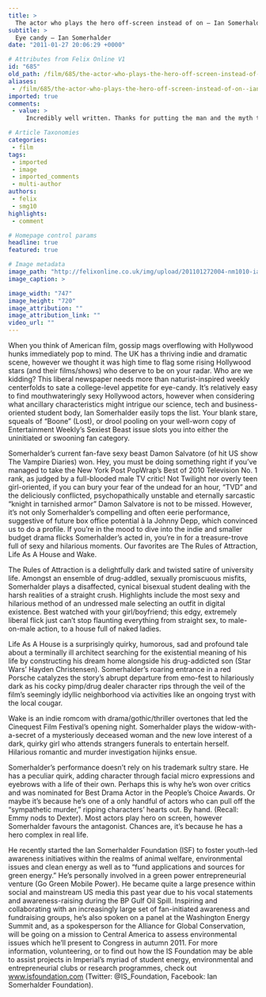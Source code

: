 ```yaml
---
title: >
  The actor who plays the hero off-screen instead of on – Ian Somerhalder
subtitle: >
  Eye candy – Ian Somerhalder
date: "2011-01-27 20:06:29 +0000"

# Attributes from Felix Online V1
id: "685"
old_path: /film/685/the-actor-who-plays-the-hero-off-screen-instead-of-on--ian-somerhalder
aliases:
 - /film/685/the-actor-who-plays-the-hero-off-screen-instead-of-on--ian-somerhalder
imported: true
comments:
 - value: >
     Incredibly well written. Thanks for putting the man and the myth together in one place. He really is a hero!

# Article Taxonomies
categories:
 - film
tags:
 - imported
 - image
 - imported_comments
 - multi-author
authors:
 - felix
 - smg10
highlights:
 - comment

# Homepage control params
headline: true
featured: true

# Image metadata
image_path: "http://felixonline.co.uk/img/upload/201101272004-nm1010-ianiania.jpg"
image_caption: >

image_width: "747"
image_height: "720"
image_attribution: ""
image_attribution_link: ""
video_url: ""
---
```


When you think of American film, gossip mags overflowing with Hollywood hunks immediately pop to mind. The UK has a thriving indie and dramatic scene, however we thought it was high time to flag some rising Hollywood stars (and their films/shows) who deserve to be on your radar. Who are we kidding? This liberal newspaper needs more than naturist-inspired weekly centerfolds to sate a college-level appetite for eye-candy. It’s relatively easy to find mouthwateringly sexy Hollywood actors, however when considering what ancillary characteristics might intrigue our science, tech and business-oriented student body, Ian Somerhalder easily tops the list. Your blank stare, squeals of “Boone” (Lost), or drool pooling on your well-worn copy of Entertainment Weekly’s Sexiest Beast issue slots you into either the uninitiated or swooning fan category.

Somerhalder’s current fan-fave sexy beast Damon Salvatore (of hit US show The Vampire Diaries) won. Hey, you must be doing something right if you’ve managed to take the New York Post PopWrap’s Best of 2010 Television No. 1 rank, as judged by a full-blooded male TV critic! Not Twilight nor overly teen girl-oriented, if you can bury your fear of the undead for an hour, “TVD” and the deliciously conflicted, psychopathically unstable and eternally sarcastic “knight in tarnished armor” Damon Salvatore is not to be missed. However, it’s not only Somerhalder’s compelling and often eerie performance, suggestive of future box office potential à la Johnny Depp, which convinced us to do a profile. If you’re in the mood to dive into the indie and smaller budget drama flicks Somerhalder’s acted in, you’re in for a treasure-trove full of sexy and hilarious moments. Our favorites are The Rules of Attraction, Life As A House and Wake.

The Rules of Attraction is a delightfully dark and twisted satire of university life. Amongst an ensemble of drug-addled, sexually promiscuous misfits, Somerhalder plays a disaffected, cynical bisexual student dealing with the harsh realities of a straight crush. Highlights include the most sexy and hilarious method of an undressed male selecting an outfit in digital existence. Best watched with your girl/boyfriend; this edgy, extremely liberal flick just can’t stop flaunting everything from straight sex, to male-on-male action, to a house full of naked ladies.

Life As A House is a surprisingly quirky, humorous, sad and profound tale about a terminally ill architect searching for the existential meaning of his life by constructing his dream home alongside his drug-addicted son (Star Wars’ Hayden Christensen). Somerhalder’s roaring entrance in a red Porsche catalyzes the story’s abrupt departure from emo-fest to hilariously dark as his cocky pimp/drug dealer character rips through the veil of the film’s seemingly idyllic neighborhood via activities like an ongoing tryst with the local cougar.

Wake is an indie romcom with drama/gothic/thriller overtones that led the Cinequest Film Festival’s opening night. Somerhalder plays the widow-with-a-secret of a mysteriously deceased woman and the new love interest of a dark, quirky girl who attends strangers funerals to entertain herself. Hilarious romantic and murder investigation hijinks ensue.

Somerhalder’s performance doesn’t rely on his trademark sultry stare. He has a peculiar quirk, adding character through facial micro expressions and eyebrows with a life of their own. Perhaps this is why he’s won over critics and was nominated for Best Drama Actor in the People’s Choice Awards. Or maybe it’s because he’s one of a only handful of actors who can pull off the “sympathetic murder,” ripping characters’ hearts out. By hand. (Recall: Emmy nods to Dexter). Most actors play hero on screen, however Somerhalder favours the antagonist. Chances are, it’s because he has a hero complex in real life.

He recently started the Ian Somerhalder Foundation (ISF) to foster youth-led awareness initiatives within the realms of animal welfare, environmental issues and clean energy as well as to “fund applications and sources for green energy.” He’s personally involved in a green power entrepreneurial venture (Go Green Mobile Power). He became quite a large presence within social and mainstream US media this past year due to his vocal statements and awareness-raising during the BP Gulf Oil Spill. Inspiring and collaborating with an increasingly large set of fan-initiated awareness and fundraising groups, he’s also spoken on a panel at the Washington Energy Summit and, as a spokesperson for the Alliance for Global Conservation, will be going on a mission to Central America to assess environmental issues which he’ll present to Congress in autumn 2011. For more information, volunteering, or to find out how the IS Foundation may be able to assist projects in Imperial’s myriad of student energy, environmental and entrepreneurial clubs or research programmes, check out www.isfoundation.com (Twitter: @IS\_Foundation, Facebook: Ian Somerhalder Foundation).

